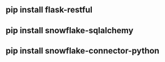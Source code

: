 ## pip install flask-restful
## pip install snowflake-sqlalchemy
## pip install snowflake-connector-python